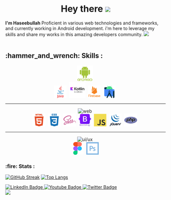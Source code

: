 
<div id="header" align="center">
  <h1>
    Hey there
    <img src="https://media.giphy.com/media/hvRJCLFzcasrR4ia7z/giphy.gif" width="30px"/>
  </h1>

  <div align="left">
    <p>
      <b>I'm Haseebullah</b> Proficient in various web technologies and frameworks, and currently working in Android development. i'm here to leverage my skills and share my works in this amazing developers community. <img src="https://media.giphy.com/media/WUlplcMpOCEmTGBtBW/giphy.gif" width="30"><br/>  
      ‎ ‎ ‎ ‎ 
    </p>
  </div>
  </div>



<div align="left">
  <h2>
    :hammer_and_wrench: Skills :
  </h2>
</div>

<div align="center">
  <img src="https://github.com/devicons/devicon/blob/master/icons/android/android-plain-wordmark.svg" title="android development" alt="android" width="50" height="50"/>&nbsp; <br/>
  <img src="https://github.com/devicons/devicon/blob/master/icons/java/java-original-wordmark.svg" title="Java" alt="Java" width="40" height="40"/>&nbsp;
  <img src="https://github.com/devicons/devicon/blob/master/icons/kotlin/kotlin-original-wordmark.svg" title="kotlin" alt="kotlin" width="50" height="50"/>&nbsp;
  <img src="https://github.com/devicons/devicon/blob/master/icons/firebase/firebase-plain-wordmark.svg" title="firebase" alt="firebase" width="40" height="40"/>&nbsp;
  <img src="https://github.com/devicons/devicon/blob/master/icons/androidstudio/androidstudio-original.svg" title="android studio" alt="android studio" width="40" height="40"/>&nbsp;
<hr/>
  <img src="https://img.icons8.com/fluency/48/code.png" title="web development" alt="web" width="50" height="50"/>&nbsp; <br/>
  <img src="https://github.com/devicons/devicon/blob/55609aa5bd817ff167afce0d965585c92040787a/icons/html5/html5-plain-wordmark.svg" title="html" alt="html" width="40" height="40"/>&nbsp;
  <img src="https://github.com/devicons/devicon/blob/55609aa5bd817ff167afce0d965585c92040787a/icons/css3/css3-plain-wordmark.svg" title="css" alt="css" width="40" height="40"/>&nbsp;
  <img src="https://github.com/devicons/devicon/blob/55609aa5bd817ff167afce0d965585c92040787a/icons/sass/sass-original.svg#L1" title="sass" alt="sass" width="40" height="40"/>&nbsp;
  <img src="https://github.com/devicons/devicon/blob/55609aa5bd817ff167afce0d965585c92040787a/icons/bootstrap/bootstrap-original-wordmark.svg" title="bootstrap" alt="bootstrap" width="40" height="40"/>&nbsp;
    <img src="https://github.com/devicons/devicon/blob/55609aa5bd817ff167afce0d965585c92040787a/icons/javascript/javascript-original.svg" title="javascript" alt="javascript" width="40" height="40"/>&nbsp;
    <img src="https://github.com/devicons/devicon/blob/55609aa5bd817ff167afce0d965585c92040787a/icons/jquery/jquery-original-wordmark.svg" title="jquery" alt="jquery" width="40" height="40"/>&nbsp;
    <img src="https://github.com/devicons/devicon/blob/55609aa5bd817ff167afce0d965585c92040787a/icons/php/php-original.svg" title="php" alt="php" width="40" height="40"/>&nbsp; 
    <hr/>
    <img src="https://img.icons8.com/bubbles/50/web.png" title="ui/ux" alt="ui/ux" width="70" height="70"/>&nbsp; <br/>
    <img src="https://github.com/devicons/devicon/blob/55609aa5bd817ff167afce0d965585c92040787a/icons/figma/figma-original.svg" title="figma" alt="php" width="40" height="40"/>&nbsp;
    <img src="https://github.com/devicons/devicon/blob/55609aa5bd817ff167afce0d965585c92040787a/icons/photoshop/photoshop-line.svg" title="photoshop" alt="photoshop" width="40" height="40"/>&nbsp;

</div>

<div id="stats" align="left">
  <h3>
    :fire: Stats :
  </h3>
</div>

[![GitHub Streak](https://github-readme-streak-stats.herokuapp.com?user=HaseebPjr&theme=radical&border_radius=4)](https://git.io/streak-stats)
[![Top Langs](https://github-readme-stats.vercel.app/api/top-langs/?username=HaseebPjr&layout=compact&theme=vision-friendly-dark)](https://github.com/anuraghazra/github-readme-stats)


  <div id="badges">
  <a href="">
    <img src="https://img.shields.io/badge/LinkedIn-blue?style=for-the-badge&logo=linkedin&logoColor=white" alt="LinkedIn Badge"/>
  </a>
  <a href="">
    <img src="https://img.shields.io/badge/Gmail-red?style=for-the-badge&logo=gmail&logoColor=white" alt="Youtube Badge"/>
  </a>
  <a href="">
    <img src="https://img.shields.io/badge/Twitter-blue?style=for-the-badge&logo=twitter&logoColor=white" alt="Twitter Badge"/>
  </a>
    <br/>
    <img src="https://komarev.com/ghpvc/?username=HaseebPjr&sty;e=flat-square&color=red">
</div>
